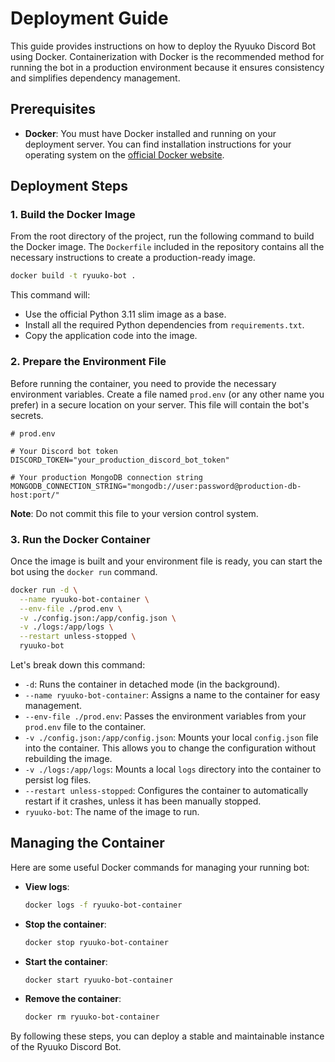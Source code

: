 # Deployment Guide

This guide provides instructions on how to deploy the Ryuuko Discord Bot using Docker. Containerization with Docker is the recommended method for running the bot in a production environment because it ensures consistency and simplifies dependency management.

## Prerequisites

-   **Docker**: You must have Docker installed and running on your deployment server. You can find installation instructions for your operating system on the [official Docker website](https://docs.docker.com/get-docker/).

## Deployment Steps

### 1. Build the Docker Image

From the root directory of the project, run the following command to build the Docker image. The `Dockerfile` included in the repository contains all the necessary instructions to create a production-ready image.

```bash
docker build -t ryuuko-bot .
```

This command will:
-   Use the official Python 3.11 slim image as a base.
-   Install all the required Python dependencies from `requirements.txt`.
-   Copy the application code into the image.

### 2. Prepare the Environment File

Before running the container, you need to provide the necessary environment variables. Create a file named `prod.env` (or any other name you prefer) in a secure location on your server. This file will contain the bot's secrets.

```env
# prod.env

# Your Discord bot token
DISCORD_TOKEN="your_production_discord_bot_token"

# Your production MongoDB connection string
MONGODB_CONNECTION_STRING="mongodb://user:password@production-db-host:port/"
```

**Note**: Do not commit this file to your version control system.

### 3. Run the Docker Container

Once the image is built and your environment file is ready, you can start the bot using the `docker run` command.

```bash
docker run -d \
  --name ryuuko-bot-container \
  --env-file ./prod.env \
  -v ./config.json:/app/config.json \
  -v ./logs:/app/logs \
  --restart unless-stopped \
  ryuuko-bot
```

Let's break down this command:
-   `-d`: Runs the container in detached mode (in the background).
-   `--name ryuuko-bot-container`: Assigns a name to the container for easy management.
-   `--env-file ./prod.env`: Passes the environment variables from your `prod.env` file to the container.
-   `-v ./config.json:/app/config.json`: Mounts your local `config.json` file into the container. This allows you to change the configuration without rebuilding the image.
-   `-v ./logs:/app/logs`: Mounts a local `logs` directory into the container to persist log files.
-   `--restart unless-stopped`: Configures the container to automatically restart if it crashes, unless it has been manually stopped.
-   `ryuuko-bot`: The name of the image to run.

## Managing the Container

Here are some useful Docker commands for managing your running bot:

-   **View logs**:
    ```bash
    docker logs -f ryuuko-bot-container
    ```

-   **Stop the container**:
    ```bash
    docker stop ryuuko-bot-container
    ```

-   **Start the container**:
    ```bash
    docker start ryuuko-bot-container
    ```

-   **Remove the container**:
    ```bash
    docker rm ryuuko-bot-container
    ```

By following these steps, you can deploy a stable and maintainable instance of the Ryuuko Discord Bot.